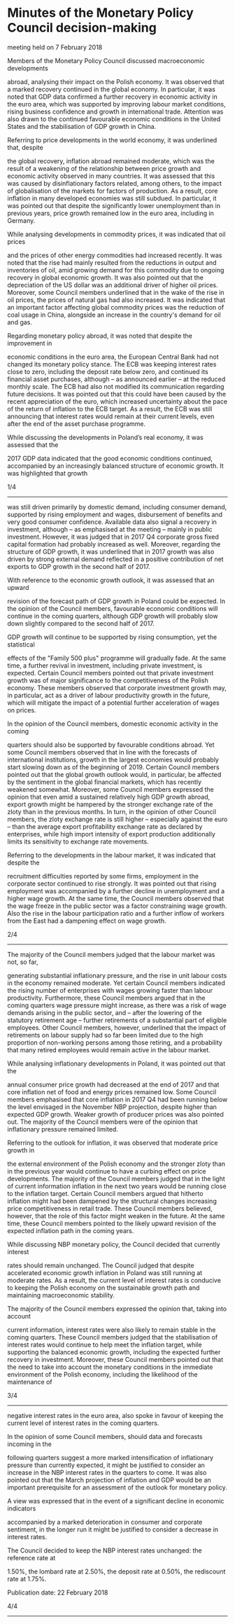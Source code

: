 # Minutes of the Monetary Policy Council decision-making

 meeting held on 7 February 2018

Members of the Monetary Policy Council discussed macroeconomic developments

abroad, analysing their impact on the Polish economy. It was observed that a marked
recovery continued in the global economy. In particular, it was noted that GDP data
confirmed a further recovery in economic activity in the euro area, which was supported
by improving labour market conditions, rising business confidence and growth in
international trade. Attention was also drawn to the continued favourable economic
conditions in the United States and the stabilisation of GDP growth in China.

Referring to price developments in the world economy, it was underlined that, despite

the global recovery, inflation abroad remained moderate, which was the result of a
weakening of the relationship between price growth and economic activity observed in
many countries. It was assessed that this was caused by disinflationary factors related,
among others, to the impact of globalisation of the markets for factors of production. As a
result, core inflation in many developed economies was still subdued. In particular, it was
pointed out that despite the significantly lower unemployment than in previous years,
price growth remained low in the euro area, including in Germany.

While analysing developments in commodity prices, it was indicated that oil prices

and the prices of other energy commodities had increased recently. It was noted that the
rise had mainly resulted from the reductions in output and inventories of oil, amid
growing demand for this commodity due to ongoing recovery in global economic growth.
It was also pointed out that the depreciation of the US dollar was an additional driver of
higher oil prices. Moreover, some Council members underlined that in the wake of the rise
in oil prices, the prices of natural gas had also increased. It was indicated that an important
factor affecting global commodity prices was the reduction of coal usage in China,
alongside an increase in the country's demand for oil and gas.

Regarding monetary policy abroad, it was noted that despite the improvement in

economic conditions in the euro area, the European Central Bank had not changed its
monetary policy stance. The ECB was keeping interest rates close to zero, including the
deposit rate below zero, and continued its financial asset purchases, although – as
announced earlier – at the reduced monthly scale. The ECB had also not modified its
communication regarding future decisions. It was pointed out that this could have been
caused by the recent appreciation of the euro, which increased uncertainty about the pace
of the return of inflation to the ECB target. As a result, the ECB was still announcing that
interest rates would remain at their current levels, even after the end of the asset purchase
programme.

While discussing the developments in Poland’s real economy, it was assessed that the

2017 GDP data indicated that the good economic conditions continued, accompanied by
an increasingly balanced structure of economic growth. It was highlighted that growth

1/4


-----

was still driven primarily by domestic demand, including consumer demand, supported
by rising employment and wages, disbursement of benefits and very good consumer
confidence. Available data also signal a recovery in investment, although – as emphasised
at the meeting – mainly in public investment. However, it was judged that in 2017 Q4
corporate gross fixed capital formation had probably increased as well. Moreover,
regarding the structure of GDP growth, it was underlined that in 2017 growth was also
driven by strong external demand reflected in a positive contribution of net exports to
GDP growth in the second half of 2017.

With reference to the economic growth outlook, it was assessed that an upward

revision of the forecast path of GDP growth in Poland could be expected. In the opinion
of the Council members, favourable economic conditions will continue in the coming
quarters, although GDP growth will probably slow down slightly compared to the second
half of 2017.

GDP growth will continue to be supported by rising consumption, yet the statistical

effects of the "Family 500 plus" programme will gradually fade. At the same time, a further
revival in investment, including private investment, is expected. Certain Council members
pointed out that private investment growth was of major significance to the
competitiveness of the Polish economy. These members observed that corporate
investment growth may, in particular, act as a driver of labour productivity growth in the
future, which will mitigate the impact of a potential further acceleration of wages on
prices.

In the opinion of the Council members, domestic economic activity in the coming

quarters should also be supported by favourable conditions abroad. Yet some Council
members observed that in line with the forecasts of international institutions, growth in
the largest economies would probably start slowing down as of the beginning of 2019.
Certain Council members pointed out that the global growth outlook would, in particular,
be affected by the sentiment in the global financial markets, which has recently weakened
somewhat. Moreover, some Council members expressed the opinion that even amid a
sustained relatively high GDP growth abroad, export growth might be hampered by the
stronger exchange rate of the zloty than in the previous months. In turn, in the opinion of
other Council members, the zloty exchange rate is still higher – especially against the euro
– than the average export profitability exchange rate as declared by enterprises, while high
import intensity of export production additionally limits its sensitivity to exchange rate
movements.

Referring to the developments in the labour market, it was indicated that despite the

recruitment difficulties reported by some firms, employment in the corporate sector
continued to rise strongly. It was pointed out that rising employment was accompanied
by a further decline in unemployment and a higher wage growth. At the same time, the
Council members observed that the wage freeze in the public sector was a factor
constraining wage growth. Also the rise in the labour participation ratio and a further
inflow of workers from the East had a dampening effect on wage growth.

2/4


-----

The majority of the Council members judged that the labour market was not, so far,

generating substantial inflationary pressure, and the rise in unit labour costs in the
economy remained moderate. Yet certain Council members indicated the rising number
of enterprises with wages growing faster than labour productivity. Furthermore, these
Council members argued that in the coming quarters wage pressure might increase, as
there was a risk of wage demands arising in the public sector, and – after the lowering of
the statutory retirement age – further retirements of a substantial part of eligible
employees. Other Council members, however, underlined that the impact of retirements
on labour supply had so far been limited due to the high proportion of non-working
persons among those retiring, and a probability that many retired employees would
remain active in the labour market.

While analysing inflationary developments in Poland, it was pointed out that the

annual consumer price growth had decreased at the end of 2017 and that core inflation net
of food and energy prices remained low. Some Council members emphasised that core
inflation in 2017 Q4 had been running below the level envisaged in the November NBP
projection, despite higher than expected GDP growth. Weaker growth of producer prices
was also pointed out. The majority of the Council members were of the opinion that
inflationary pressure remained limited.

Referring to the outlook for inflation, it was observed that moderate price growth in

the external environment of the Polish economy and the stronger zloty than in the
previous year would continue to have a curbing effect on price developments. The
majority of the Council members judged that in the light of current information inflation
in the next two years would be running close to the inflation target. Certain Council
members argued that hitherto inflation might had been dampened by the structural
changes increasing price competitiveness in retail trade. These Council members believed,
however, that the role of this factor might weaken in the future. At the same time, these
Council members pointed to the likely upward revision of the expected inflation path in
the coming years.

While discussing NBP monetary policy, the Council decided that currently interest

rates should remain unchanged. The Council judged that despite accelerated economic
growth inflation in Poland was still running at moderate rates. As a result, the current
level of interest rates is conducive to keeping the Polish economy on the sustainable
growth path and maintaining macroeconomic stability.

The majority of the Council members expressed the opinion that, taking into account

current information, interest rates were also likely to remain stable in the coming quarters.
These Council members judged that the stabilisation of interest rates would continue to
help meet the inflation target, while supporting the balanced economic growth, including
the expected further recovery in investment. Moreover, these Council members pointed
out that the need to take into account the monetary conditions in the immediate
environment of the Polish economy, including the likelihood of the maintenance of

3/4


-----

negative interest rates in the euro area, also spoke in favour of keeping the current level of
interest rates in the coming quarters.

In the opinion of some Council members, should data and forecasts incoming in the

following quarters suggest a more marked intensification of inflationary pressure than
currently expected, it might be justified to consider an increase in the NBP interest rates in
the quarters to come. It was also pointed out that the March projection of inflation and
GDP would be an important prerequisite for an assessment of the outlook for monetary
policy.

A view was expressed that in the event of a significant decline in economic indicators

accompanied by a marked deterioration in consumer and corporate sentiment, in the
longer run it might be justified to consider a decrease in interest rates.

The Council decided to keep the NBP interest rates unchanged: the reference rate at

1.50%, the lombard rate at 2.50%, the deposit rate at 0.50%, the rediscount rate at 1.75%.

Publication date: 22 February 2018

4/4


-----

